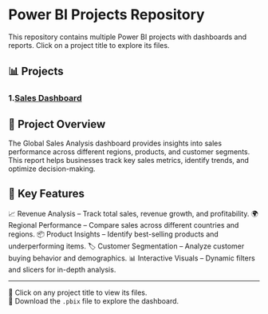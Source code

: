 # Power BI Projects Repository  

This repository contains multiple Power BI projects with dashboards and reports. Click on a project title to explore its files.  

## 📊 Projects  

### 1.[Sales Dashboard](Sales-Project/)  
## 📌 Project Overview
The Global Sales Analysis dashboard provides insights into sales performance across different regions, products, and customer segments. This report helps businesses track key sales metrics, identify trends, and optimize decision-making.

## 🚀 Key Features

📈 Revenue Analysis – Track total sales, revenue growth, and profitability.
🌍 Regional Performance – Compare sales across different countries and regions.
📦 Product Insights – Identify best-selling products and underperforming items.
🏷️ Customer Segmentation – Analyze customer buying behavior and demographics.
📊 Interactive Visuals – Dynamic filters and slicers for in-depth analysis. 
 

---

🔹 Click on any project title to view its files.  
🔹 Download the `.pbix` file to explore the dashboard.  
